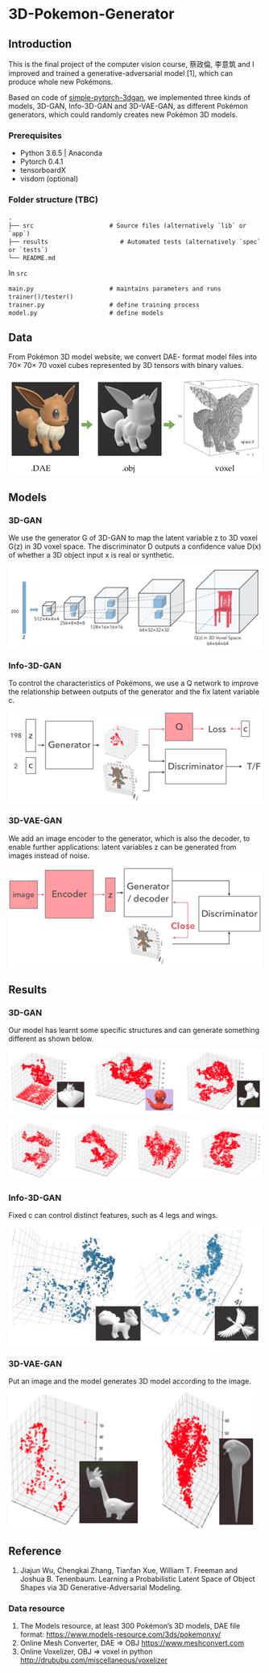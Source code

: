 # 3D-Pokemon-Generator

## Introduction

This is the final project of the computer vision course, 蔡政倫, 李意筑 and I improved and trained a generative-adversarial model [1], which can produce whole new Pokémons.

Based on code of [simple-pytorch-3dgan](https://github.com/xchhuang/simple-pytorch-3dgan), we implemented three kinds of models, 3D-GAN, Info-3D-GAN and 3D-VAE-GAN, as different Pokémon generators, which could randomly creates new Pokémon 3D models.

### Prerequisites

* Python 3.6.5 | Anaconda
* Pytorch 0.4.1
* tensorboardX
* visdom (optional)

### Folder structure (TBC)
```
.
├── src                     # Source files (alternatively `lib` or `app`)
├── results                    # Automated tests (alternatively `spec` or `tests`)
└── README.md
```
In `src`
```
main.py                     # maintains parameters and runs trainer()/tester()
trainer.py                  # define training process
model.py                    # define models
```

## Data
From Pokémon 3D model website, we convert DAE- format model files into 70× 70× 70 voxel cubes represented by 3D tensors with binary values.

![data_preprocessing](/images/data_preprocessing.png)

## Models

### 3D-GAN
We use the generator G of 3D-GAN to map the latent variable z to 3D voxel G(z) in 3D voxel space. The discriminator D outputs a confidence value D(x) of whether a 3D object input x is real or synthetic.

![3d_gan](/images/3d_gan.png)

### Info-3D-GAN
To control the characteristics of Pokémons, we use a Q network to improve the relationship between outputs of the generator and the fix latent variable c.

![info_3d_gan](/images/info_3d_gan.png)

### 3D-VAE-GAN
We add an image encoder to the generator, which is also the decoder, to enable further applications: latent variables z can be generated from images instead of noise.

![3d_vae_gan](/images/3d_vae_gan.png)

## Results
### 3D-GAN
Our model has learnt some specific structures and can generate something different as shown below.

![r_origin_exist](/images/r_origin_exist.png)

![r_origin_new](/images/r_origin_new.png)

### Info-3D-GAN
Fixed c can control distinct features, such as 4 legs and wings.

![r_info](/images/r_info.png)

### 3D-VAE-GAN
Put an image and the model generates 3D model according to the image.

![r_vae](/images/r_vae.png)

## Reference
1.  Jiajun Wu, Chengkai Zhang, Tianfan Xue, William T. Freeman and Joshua B. Tenenbaum. Learning a Probabilistic Latent Space of Object Shapes via 3D Generative-Adversarial Modeling.

### Data resource
1. The Models resource, at least 300 Pokémon’s 3D models, DAE file format: 
https://www.models-resource.com/3ds/pokemonxy/
2. Online Mesh Converter, DAE ⇒ OBJ
https://www.meshconvert.com
3. Online Voxelizer,  OBJ ⇒ voxel in python
http://drububu.com/miscellaneous/voxelizer